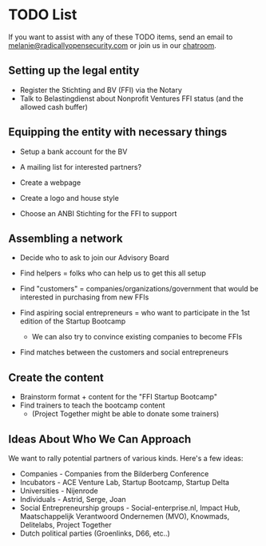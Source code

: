 # TODO List

If you want to assist with any of these TODO items, send an email to melanie@radicallyopensecurity.com or join us in our [chatroom](https://chat.nonprofit.ventures).

## Setting up the legal entity

* Register the Stichting and BV (FFI) via the Notary
* Talk to Belastingdienst about Nonprofit Ventures FFI status (and the allowed cash buffer) 
  
## Equipping the entity with necessary things

* Setup a bank account for the BV

* A mailing list for interested partners?

* Create a webpage 
* Create a logo and house style
* Choose an ANBI Stichting for the FFI to support

## Assembling a network

* Decide who to ask to join our Advisory Board
* Find helpers = folks who can help us to get this all setup

* Find "customers" = companies/organizations/government that would be interested in purchasing from new FFIs
* Find aspiring social entrepreneurs = who want to participate in the 1st edition of the Startup Bootcamp
  * We can also try to convince existing companies to become FFIs
* Find matches between the customers and social entrepreneurs

## Create the content

* Brainstorm format + content for the "FFI Startup Bootcamp"
* Find trainers to teach the bootcamp content
  * (Project Together might be able to donate some trainers)

## Ideas About Who We Can Approach

We want to rally potential partners of various kinds.  Here's a few ideas:

* Companies - Companies from the Bilderberg Conference
* Incubators - ACE Venture Lab, Startup Bootcamp, Startup Delta
* Universities - Nijenrode
* Individuals - Astrid, Serge, Joan
* Social Entrepreneurship groups - Social-enterprise.nl, Impact Hub, Maatschappelijk Verantwoord Ondernemen (MVO), Knowmads, Delitelabs, Project Together
* Dutch political parties (Groenlinks, D66, etc..)
